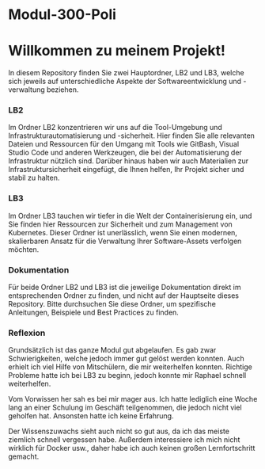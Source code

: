 # Modul-300-Poli

Willkommen zu meinem Projekt!
===
In diesem Repository finden Sie zwei Hauptordner, LB2 und LB3, welche sich jeweils auf unterschiedliche Aspekte der Softwareentwicklung und -verwaltung beziehen.


### **LB2**
Im Ordner LB2 konzentrieren wir uns auf die Tool-Umgebung und Infrastrukturautomatisierung und -sicherheit. Hier finden Sie alle relevanten Dateien und Ressourcen für den Umgang mit Tools wie GitBash, Visual Studio Code und anderen Werkzeugen, die bei der Automatisierung der Infrastruktur nützlich sind. Darüber hinaus haben wir auch Materialien zur Infrastruktursicherheit eingefügt, die Ihnen helfen, Ihr Projekt sicher und stabil zu halten.


### **LB3**
Im Ordner LB3 tauchen wir tiefer in die Welt der Containerisierung ein, und Sie finden hier Ressourcen zur Sicherheit und zum Management von Kubernetes. Dieser Ordner ist unerlässlich, wenn Sie einen modernen, skalierbaren Ansatz für die Verwaltung Ihrer Software-Assets verfolgen möchten.


### **Dokumentation**
Für beide Ordner LB2 und LB3 ist die jeweilige Dokumentation direkt im entsprechenden Ordner zu finden, und nicht auf der Hauptseite dieses Repository. Bitte durchsuchen Sie diese Ordner, um spezifische Anleitungen, Beispiele und Best Practices zu finden.



### **Reflexion**

Grundsätzlich ist das ganze Modul gut abgelaufen. Es gab zwar Schwierigkeiten, welche jedoch immer gut gelöst werden konnten. Auch erhielt ich viel Hilfe von Mitschülern, die mir weiterhelfen konnten. Richtige Probleme hatte ich bei LB3 zu beginn, jedoch konnte mir Raphael schnell weiterhelfen.

Vom Vorwissen her sah es bei mir mager aus. Ich hatte lediglich eine Woche lang an einer Schulung im Geschäft teilgenommen, die jedoch nicht viel geholfen hat. Ansonsten hatte ich keine Erfahrung.

Der Wissenszuwachs sieht auch nicht so gut aus, da ich das meiste ziemlich schnell vergessen habe. Außerdem interessiere ich mich nicht wirklich für Docker usw., daher habe ich auch keinen großen Lernfortschritt gemacht.

